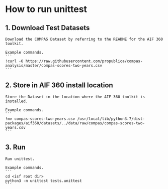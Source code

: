 # How to run unittest

## 1. Download Test Datasets
    Download the COMPAS Dataset by referring to the README for the AIF 360 toolkit.

    Example commands.
    ```
    !curl -O https://raw.githubusercontent.com/propublica/compas-analysis/master/compas-scores-two-years.csv
    ```

## 2. Store in AIF 360 install location
    Store the Dataset in the location where the AIF 360 toolkit is installed.

    Example commands.
    ```
    !mv compas-scores-two-years.csv /usr/local/lib/python3.7/dist-packages/aif360/datasets/../data/raw/compas/compas-scores-two-years.csv
    ```

## 3. Run
    Run unittest.

    Example commands.
    ```
    cd <isf root dir>
    python3 -m unittest tests.unittest
    ```